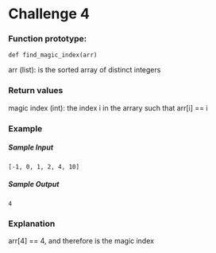 # Challenge 4

### Function prototype:
    def find_magic_index(arr)
 
arr (list): is the sorted array of distinct integers
 
### Return values
magic index (int): the index i in the arrary such that arr[i] == i
 
### Example
##### Sample Input
    [-1, 0, 1, 2, 4, 10]
 
##### Sample Output
    4
 
### Explanation
arr[4] == 4, and therefore is the magic index

